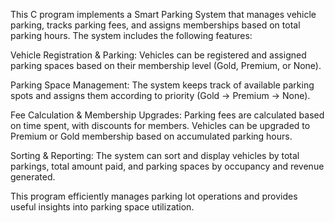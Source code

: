 This C program implements a Smart Parking System that manages vehicle parking, tracks parking fees, and assigns memberships based on total parking hours. The system includes the following features:

Vehicle Registration & Parking: Vehicles can be registered and assigned parking spaces based on their membership level (Gold, Premium, or None).

Parking Space Management: The system keeps track of available parking spots and assigns them according to priority (Gold → Premium → None).

Fee Calculation & Membership Upgrades: Parking fees are calculated based on time spent, with discounts for members. Vehicles can be upgraded to Premium or Gold membership based on accumulated parking hours.

Sorting & Reporting: The system can sort and display vehicles by total parkings, total amount paid, and parking spaces by occupancy and revenue generated.


This program efficiently manages parking lot operations and provides useful insights into parking space utilization.
